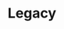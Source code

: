 ---
pid: llp522
title: Legacy
location_transcription: 20th + Chestnut
coordinates: "[-75.173368166422, 39.951990524069]"
zipcode: '19144'
gen_neighborhood: Northwest Philadelphia
neighborhood: Germantown
outside_phl: 
age: 
age_range: 
instagram: 
image_file_name: llp_522.jpg
proposal_transcription: |-
  mirror faces

  to remind people they are a reflection ...
topic: Family,History
topic_summary: 0, 0
type: Sculpture Statue
keywords_other: mirror, lineage, reflection
credit: 
image_labels: 
twitter: 
facebook: 
permalink: "/monuments/llp522/"
layout: item-page
---